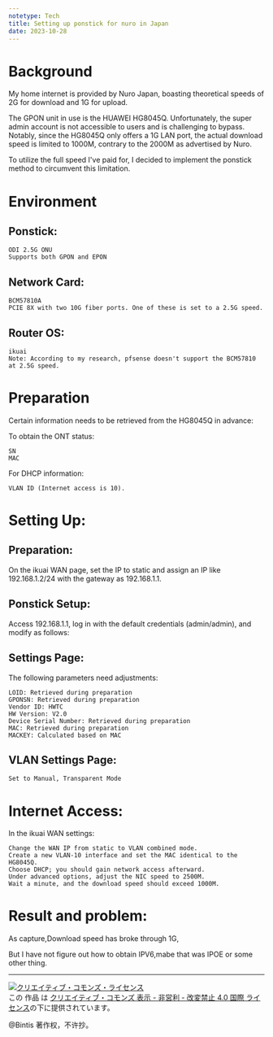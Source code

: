 ```yaml
---
notetype: Tech
title: Setting up ponstick for nuro in Japan
date: 2023-10-28
---
```

# Background

My home internet is provided by Nuro Japan, boasting theoretical speeds of 2G for download and 1G for upload.

The GPON unit in use is the HUAWEI HG8045Q. Unfortunately, the super admin account is not accessible to users and is challenging to bypass. Notably, since the HG8045Q only offers a 1G LAN port, the actual download speed is limited to 1000M, contrary to the 2000M as advertised by Nuro.

To utilize the full speed I've paid for, I decided to implement the ponstick method to circumvent this limitation.
# Environment
## Ponstick:

    ODI 2.5G ONU
    Supports both GPON and EPON

## Network Card:

    BCM57810A
    PCIE 8X with two 10G fiber ports. One of these is set to a 2.5G speed.

## Router OS:

    ikuai
    Note: According to my research, pfsense doesn't support the BCM57810 at 2.5G speed.

# Preparation

Certain information needs to be retrieved from the HG8045Q in advance:

To obtain the ONT status:

    SN
    MAC

For DHCP information:

    VLAN ID (Internet access is 10).

# Setting Up:
## Preparation:

On the ikuai WAN page, set the IP to static and assign an IP like 192.168.1.2/24 with the gateway as 192.168.1.1.
## Ponstick Setup:

Access 192.168.1.1, log in with the default credentials (admin/admin), and modify as follows:
## Settings Page:

The following parameters need adjustments:

    LOID: Retrieved during preparation
    GPONSN: Retrieved during preparation
    Vendor ID: HWTC
    HW Version: V2.0
    Device Serial Number: Retrieved during preparation
    MAC: Retrieved during preparation
    MACKEY: Calculated based on MAC

## VLAN Settings Page:

    Set to Manual, Transparent Mode

# Internet Access:

In the ikuai WAN settings:

    Change the WAN IP from static to VLAN combined mode.
    Create a new VLAN-10 interface and set the MAC identical to the HG8045Q.
    Choose DHCP; you should gain network access afterward.
    Under advanced options, adjust the NIC speed to 2500M.
    Wait a minute, and the download speed should exceed 1000M.


# Result and problem:
As capture,Download speed has broke through 1G,

But I have not figure out how to obtain IPV6,mabe that was IPOE or some other thing.




***

<a rel="license" href="http://creativecommons.org/licenses/by-nc-nd/4.0/"><img alt="クリエイティブ・コモンズ・ライセンス" style="border-width:0" src="https://i.creativecommons.org/l/by-nc-nd/4.0/88x31.png" /></a><br />この 作品 は <a rel="license" href="http://creativecommons.org/licenses/by-nc-nd/4.0/">クリエイティブ・コモンズ 表示 - 非営利 - 改変禁止 4.0 国際 ライセンス</a>の下に提供されています。

@Bintis 著作权，不许抄。
